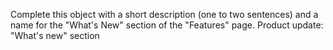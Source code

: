 Complete this object with a short description (one to two sentences) and a name for the "What's New" section of the "Features" page.
Product update: "What's new" section
